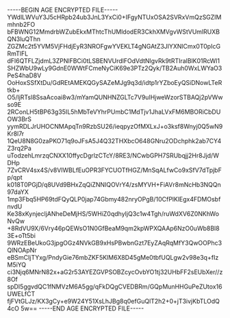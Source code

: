 -----BEGIN AGE ENCRYPTED FILE-----
YWdlLWVuY3J5cHRpb24ub3JnL3YxCi0+IFgyNTUxOSA2SVRxVmQzSGZIMmhnb2FO
bFBWNG12MmdrbWZubEkxMThtcThUMldodER3CkhXMVgvWStVUmlRUXBQN3luQThn
ZGZMc2t5YVM5VjFHdjEyR3NROFgwYVEKLT4gNGAtZ3JlYXNlCmx0T0pIcGRmTlFL
dFl6QTFLZjdmL3ZPNlFBCi0tLSBENVUrdlFOdVdtNlgvRk9tRTIralBlK01RcWl1
SHZWbU9wLy9GdnE0WWtFCmeNyCiK69e3PTz2Qyk/TB2Auh0WxLWYaO3PeS4haD8V
OoHoxSSfXtDu/GdREtAMEKQGySAZeMJg9q3d/idtp1rYZboEyQSiDNowLTeRtkb+
O5/ljRTsl8SsaAcoai8w3/mYamQUNHNZGLTc7V9uIHjweWzorSTBAQj2pVWwso9E
2RConLH5tBP63g35IL5hMbTeVYhrPUmbC1MdTjv1JhaLVxFM6MBORiCbDUOW3BrS
yymRDLJrUHOCNMApqTn9RzbSU26/ieqpyzOfMXLxJ+o3ksf8Wnyj0Q5wN9Kr8l7r
1QeU8N8G0zaPKO71q9oJFsA5J4Q32THXbcO648GNru2ODchphk2ab7CY4Z3rq2Pa
uTodzehLmrzqCNXX10ffycDgrlzCTcY/8RE3/NCwbGPH7SRUbqjj2Hr8Jjd/WDHp
7ZvCRV4sx4S/v8VlWBLfEuOPR3FYCUOTfHGZ/MnSqALfwCo9xSfV7dTpjbFp/qpt
k018T0PGjD/q8UVd9BHxZqQiZNNIQOVrY4/zsMYVH+FiAVr8mNcHb3NQQn97daYX
1mp3Fbq5HP69tdFQyQLP0jap74Gbmy482nryOPgB/10CfPlKlEgx4FDMOsbfnvdU
Ke38xKynjecljANheDeMjHS/5WHiZ0qdhyIjQ3c1w4Tgh/ruWdXV6Z0NKhWoNvQw
+8RdVU9X/6Vry46pQEWsO1N0GfBeaM9qm2kpWPXQAAp6NzO0uWb8Bl83E+oTt5bi
9WRzEBeUkoG3jpgOGz4NVkGB9xHsPBwbnGzt7EyZAqRqMfY3QwOOPhc3QlNOApNr
eBSmCIjTYxg/PndyGie76mbZKF5KlM6X8D45gMe0tbfUQLgw2v98e3q+fIzM5iYQ
ci3Njq6MNrN82x+aG2r53AYEZGVPSOBZcycOvbYO1tj32UHbFF2sEUbXer//z8Of
spDI5ggvdQC1fNMVzM6A5gg/qFkDQgCVEDBRm/GQpMunHHGuPeZUtox16UWELfCT
fjFVtGLJz/KX3gCy+e9W24Y51XsLhJBg8q0efGuQlT2h2+0+jT3ivjKbTLOdQ4cO
5w==
-----END AGE ENCRYPTED FILE-----
